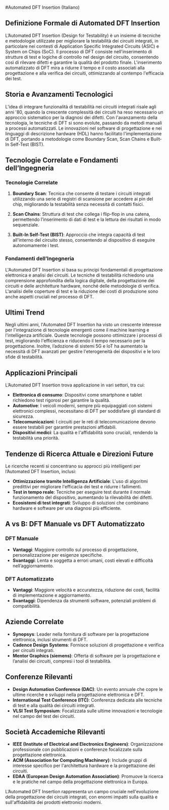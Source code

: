 #Automated DFT Insertion (Italiano)

## Definizione Formale di Automated DFT Insertion

L’Automated DFT Insertion (Design for Testability) è un insieme di tecniche e metodologie utilizzate per migliorare la testabilità dei circuiti integrati, in particolare nei contesti di Application Specific Integrated Circuits (ASIC) e System on Chips (SoC). Il processo di DFT consiste nell'inserimento di strutture di test e logiche di controllo nel design del circuito, consentendo così di rilevare difetti e garantire la qualità del prodotto finale. L'inserimento automatizzato di DFT mira a ridurre il tempo e il costo associati alla progettazione e alla verifica dei circuiti, ottimizzando al contempo l'efficacia dei test.

## Storia e Avanzamenti Tecnologici

L’idea di integrare funzionalità di testabilità nei circuiti integrati risale agli anni '80, quando la crescente complessità dei circuiti ha reso necessario un approccio sistematico per la diagnosi dei difetti. Con l'avanzamento della tecnologia, le tecniche di DFT si sono evolute, passando da metodi manuali a processi automatizzati. Le innovazioni nel software di progettazione e nei linguaggi di descrizione hardware (HDL) hanno facilitato l'implementazione di DFT, portando a metodologie come Boundary Scan, Scan Chains e Built-In Self-Test (BIST).

## Tecnologie Correlate e Fondamenti dell’Ingegneria

### Tecnologie Correlate

1. **Boundary Scan**: Tecnica che consente di testare i circuiti integrati utilizzando una serie di registri di scansione per accedere ai pin del chip, migliorando la testabilità senza necessità di contatti fisici.
   
2. **Scan Chains**: Struttura di test che collega i flip-flop in una catena, permettendo l’inserimento di dati di test e la lettura dei risultati in modo sequenziale.

3. **Built-In Self-Test (BIST)**: Approccio che integra capacità di test all'interno del circuito stesso, consentendo al dispositivo di eseguire autonomamente i test.

### Fondamenti dell’Ingegneria

L'Automated DFT Insertion si basa su principi fondamentali di progettazione elettronica e analisi dei circuiti. Le tecniche di testabilità richiedono una comprensione approfondita della logica digitale, della progettazione dei circuiti e delle architetture hardware, nonché delle metodologie di verifica. L'analisi delle coperture di test e la riduzione dei costi di produzione sono anche aspetti cruciali nel processo di DFT.

## Ultimi Trend

Negli ultimi anni, l'Automated DFT Insertion ha visto un crescente interesse per l'integrazione di tecnologie emergenti come il machine learning e l'intelligenza artificiale. Queste tecnologie possono ottimizzare i processi di test, migliorando l'efficienza e riducendo il tempo necessario per la progettazione. Inoltre, l’adozione di sistemi 5G e IoT ha aumentato la necessità di DFT avanzati per gestire l'eterogeneità dei dispositivi e le loro sfide di testabilità.

## Applicazioni Principali

L’Automated DFT Insertion trova applicazione in vari settori, tra cui:

- **Elettronica di consumo**: Dispositivi come smartphone e tablet richiedono test rigorosi per garantire la qualità.
- **Automotive**: I veicoli moderni, sempre più equipaggiati con sistemi elettronici complessi, necessitano di DFT per soddisfare gli standard di sicurezza.
- **Telecomunicazioni**: I circuiti per le reti di telecomunicazione devono essere testabili per garantire prestazioni affidabili.
- **Dispositivi medici**: La qualità e l'affidabilità sono cruciali, rendendo la testabilità una priorità.

## Tendenze di Ricerca Attuale e Direzioni Future

Le ricerche recenti si concentrano su approcci più intelligenti per l’Automated DFT Insertion, inclusi:

- **Ottimizzazione tramite Intelligenza Artificiale**: L'uso di algoritmi predittivi per migliorare l'efficacia dei test e ridurre i fallimenti.
- **Test in tempo reale**: Tecniche per eseguire test durante il normale funzionamento del dispositivo, aumentando la rilevabilità dei difetti.
- **Ecosistemi di test integrati**: Sviluppo di soluzioni che combinano hardware e software per una diagnosi più efficiente.

## A vs B: DFT Manuale vs DFT Automatizzato

### DFT Manuale

- **Vantaggi**: Maggiore controllo sul processo di progettazione, personalizzazione per esigenze specifiche.
- **Svantaggi**: Lenta e soggetta a errori umani, costi elevati e difficoltà nell’aggiornamento.

### DFT Automatizzato

- **Vantaggi**: Maggiore velocità e accuratezza, riduzione dei costi, facilità di implementazione e aggiornamento.
- **Svantaggi**: Dipendenza da strumenti software, potenziali problemi di compatibilità.

## Aziende Correlate

- **Synopsys**: Leader nella fornitura di software per la progettazione elettronica, inclusi strumenti di DFT.
- **Cadence Design Systems**: Fornisce soluzioni di progettazione e verifica per circuiti integrati.
- **Mentor Graphics (siemens)**: Offerta di software per la progettazione e l’analisi dei circuiti, compresi i tool di testabilità.

## Conferenze Rilevanti

- **Design Automation Conference (DAC)**: Un evento annuale che copre le ultime ricerche e sviluppi nella progettazione elettronica e DFT.
- **International Test Conference (ITC)**: Conferenza dedicata alle tecniche di test e alla qualità dei circuiti integrati.
- **VLSI Test Symposium**: Focalizzata sulle ultime innovazioni e tecnologie nel campo del test dei circuiti.

## Società Accademiche Rilevanti

- **IEEE (Institute of Electrical and Electronics Engineers)**: Organizzazione professionale con pubblicazioni e conferenze focalizzate sulla progettazione elettronica.
- **ACM (Association for Computing Machinery)**: Include gruppi di interesse specifico per l'architettura hardware e la progettazione dei circuiti.
- **EDAA (European Design Automation Association)**: Promuove la ricerca e le pratiche nel campo della progettazione elettronica in Europa. 

L’Automated DFT Insertion rappresenta un campo cruciale nell'evoluzione della progettazione dei circuiti integrati, con enormi impatti sulla qualità e sull'affidabilità dei prodotti elettronici moderni.